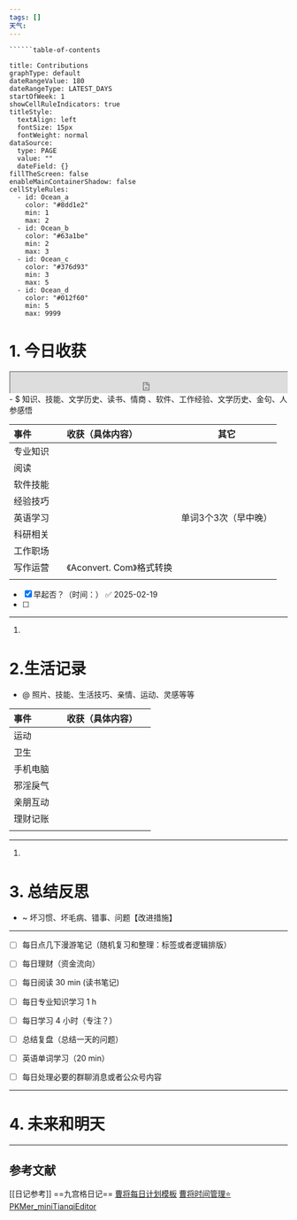 ```yaml
---
tags: []
天气:
---
```

```table-of-contents
``````table-of-contents
```
```contributionGraph
title: Contributions
graphType: default
dateRangeValue: 180
dateRangeType: LATEST_DAYS
startOfWeek: 1
showCellRuleIndicators: true
titleStyle:
  textAlign: left
  fontSize: 15px
  fontWeight: normal
dataSource:
  type: PAGE
  value: ""
  dateField: {}
fillTheScreen: false
enableMainContainerShadow: false
cellStyleRules:
  - id: Ocean_a
    color: "#8dd1e2"
    min: 1
    max: 2
  - id: Ocean_b
    color: "#63a1be"
    min: 2
    max: 3
  - id: Ocean_c
    color: "#376d93"
    min: 3
    max: 5
  - id: Ocean_d
    color: "#012f60"
    min: 5
    max: 9999

```
# 1. 今日收获

<div style=" width: 100%;  height:40;overflow: hidden; "><iframe src="https://widget.pkmer.cn/free/miniTianqi?user=a2e5899e-975e-4457-afd4-ec3ff7dcbc90&select-theme=ta&theme=%E6%A0%B7%E5%BC%8F4&input-text=&theme-color=%2350F9FFFF&select-icon=durian" allow="fullscreen" style=" height: 100%; width: 100%;"></iframe></div>
- $ 知识、技能、文学历史、读书、情商 、软件、工作经验、文学历史、金句、人参感悟

| 事件   |     | 收获（具体内容）            | 其它          |
| :--- | --- | :------------------ | ----------- |
| 专业知识 |     |                     |             |
| 阅读   |     |                     |             |
| 软件技能 |     |                     |             |
| 经验技巧 |     |                     |             |
| 英语学习 |     |                     | 单词3个3次（早中晚） |
| 科研相关 |     |                     |             |
| 工作职场 |     |                     |             |
| 写作运营 |     | 《Aconvert. Com》格式转换 |             |
|      |     |                     |             |
- [x] 早起否？（时间：） ✅ 2025-02-19
- [ ] 
---
1. 



# 2.生活记录
- @  照片、技能、生活技巧、亲情、运动、灵感等等

| 事件   |     | 收获（具体内容） |     |
| :--- | --- | :------- | --- |
| 运动   |     |          |     |
| 卫生   |     |          |     |
| 手机电脑 |     |          |     |
| 邪淫戾气 |     |          |     |
| 亲朋互动 |     |          |     |
| 理财记账 |     |          |     |
|      |     |          |     |

---
1. 


# 3. 总结反思
- ~ 坏习惯、坏毛病、错事、问题【改进措施】
---
- [ ] 每日点几下漫游笔记（随机复习和整理：标签或者逻辑排版）
- [ ] 每日理财（资金流向）
- [ ] 每日阅读 30 min (读书笔记)
- [ ] 每日专业知识学习 1 h
- [ ] 每日学习 4 小时（专注？）
- [ ] 总结复盘（总结一天的问题）
- [ ] 英语单词学习（20 min）
- [ ] 每日处理必要的群聊消息或者公众号内容 





---
# 4. 未来和明天




---
## 参考文献

[[日记参考]] ==九宫格日记==
[曹将每日计划模板](https://mp.weixin.qq.com/s/8LYri0lvPV5Y8snHqvpJ5g)
[曹将时间管理⭐](https://mp.weixin.qq.com/s/Z8l7B5iOoCGtjP_KvMjMxA)
[PKMer_miniTianqiEditor](https://pkmer.cn/products/widget/miniTianqiEditor/)





